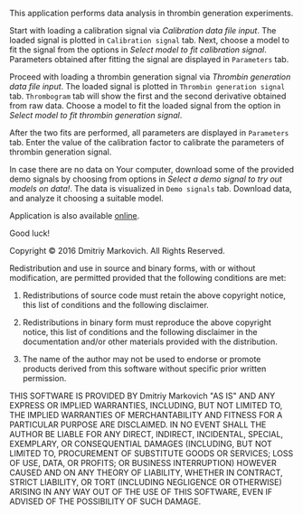 This application performs data analysis in thrombin generation experiments.
 
Start with loading a calibration signal via *Calibration data file input*. The loaded signal is plotted in `Calibration signal` tab. Next, choose a model to fit the signal from the options in *Select model to fit calibration signal*. Parameters obtained after fitting the signal are displayed in `Parameters` tab.

Proceed with loading a thrombin generation signal via *Thrombin generation data file input*. The loaded signal is plotted in `Thrombin generation signal` tab. `Thrombogram` tab will show the first and the second derivative obtained from raw data. Choose a model to fit the loaded signal from the option in *Select model to fit thrombin generation signal*.

After the two fits are performed, all parameters are displayed in `Parameters` tab. Enter the value of the calibration factor to calibrate the parameters of thrombin generation signal.

In case there are no data on Your computer, download some of the provided demo signals by choosing from options in *Select a demo signal to try out models on data!*. The data is visualized in `Demo signals` tab. Download data, and analyze it choosing a suitable model.

Application is also available [online](https://dmitriymarkovich.shinyapps.io/Thrombin_Analyzer/).

Good luck!

Copyright © 2016 Dmitriy Markovich. All Rights Reserved.

Redistribution and use in source and binary forms, with or without modification, are permitted provided that the following conditions are met:

1. Redistributions of source code must retain the above copyright notice, this list of conditions and the following disclaimer.

2. Redistributions in binary form must reproduce the above copyright notice, this list of conditions and the following disclaimer in the documentation and/or other materials provided with the distribution.

3. The name of the author may not be used to endorse or promote products derived from this software without specific prior written permission.

THIS SOFTWARE IS PROVIDED BY Dmitriy Markovich "AS IS" AND ANY EXPRESS OR IMPLIED WARRANTIES, INCLUDING, BUT NOT LIMITED TO, THE IMPLIED WARRANTIES OF MERCHANTABILITY AND FITNESS FOR A PARTICULAR PURPOSE ARE DISCLAIMED. IN NO EVENT SHALL THE AUTHOR BE LIABLE FOR ANY DIRECT, INDIRECT, INCIDENTAL, SPECIAL, EXEMPLARY, OR CONSEQUENTIAL DAMAGES (INCLUDING, BUT NOT LIMITED TO, PROCUREMENT OF SUBSTITUTE GOODS OR SERVICES; LOSS OF USE, DATA, OR PROFITS; OR BUSINESS INTERRUPTION) HOWEVER CAUSED AND ON ANY THEORY OF LIABILITY, WHETHER IN CONTRACT, STRICT LIABILITY, OR TORT (INCLUDING NEGLIGENCE OR OTHERWISE) ARISING IN ANY WAY OUT OF THE USE OF THIS SOFTWARE, EVEN IF ADVISED OF THE POSSIBILITY OF SUCH DAMAGE.
